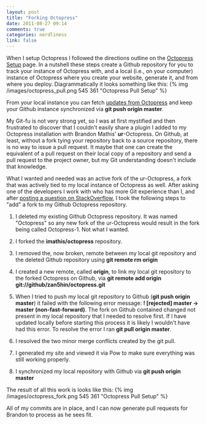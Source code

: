 ```yaml
---
layout: post
title: "Forking Octopress"
date: 2011-08-27 09:14
comments: true
categories: nerdliness
link: false
---
```

When I setup Octopress I followed the directions outline on the [Octopress Setup](http://octopress.org/docs/setup/ "Octopress Setup") page. In a nutshell these steps create a Github repository for you to track your instance of Octopress with, and a local (i.e., on your computer) instance of Octopress where you create your website, generate it, and from where you deploy. Diagrammatically it looks something like this: {% img /images/octopress_pull.png 545 361 "Octopress Pull Setup" %}	

From your local instance you can fetch [updates from Octopress](http://octopress.org/docs/updating/ "Updating Octopress") and keep your Github instance synchronized via **git push origin master**. 

My Git-fu is not very strong yet, so I was at first mystified and then frustrated to discover that I couldn't easily share a plugin I added to my Octopress installation with Brandon Mathis' __ur__-Octopress. On Github, at least, without a fork tying your repository back to a source repository, there is no way to issue a pull request. It maybe that one can create the equivalent of a pull request on their local copy of a repository and send a pull request to the project owner, but my Git understanding doesn't include that knowledge.

What I wanted and needed was an active fork of the ur-Octopress, a fork that was actively tied to my local instance of Octopress as well. After asking one of the developers I work with who has more Git experience than I, and after [posting a question on StackOverflow](http://stackoverflow.com/questions/7210273/add-github-fork-to-existing-repository "Add Github fork to existing repository"), I took the following steps to "add" a fork to my Github Octopress repository.

1. I deleted my existing Github Octopress repository. It was named "Octopress" so any new fork of the ur-Octopress would result in the fork being called Octopress-1. Not what I wanted.

2. I forked the **imathis/octopress** repository.

3. I removed the, now broken, remote between my local git repository and the deleted Github repository using **git remote rm origin**

4. I created a new remote, called **origin**, to link my local git repository to the forked Octopress on Github, via **git remote add origin git://github/zan5hin/octopress.git**

5. When I tried to push my local git repository to Github (**git push origin master**) it failed with the following error message: **! [rejected]  master -> master (non-fast-forward)**. The fork on Github contained changed not present in my local repository that I needed to resolve first. If I have updated locally before starting this process it is likely I wouldn't have had this error. To resolve the error I ran **git pull origin master**.

6. I resolved the two minor merge conflicts created by the git pull.

7. I generated my site and viewed it via Pow to make sure everything was still working properly.

8. I synchronized my local repository with Github via **git push origin master**

The result of all this work is looks like this: {% img /images/octopress_fork.png 545 361 "Octopress Pull Setup" %}

All of my commits are in place, and I can now generate pull requests for Brandon to process as he sees fit.